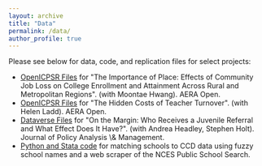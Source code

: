 ```yaml
---
layout: archive
title: "Data"
permalink: /data/
author_profile: true
---
```


Please see below for data, code, and replication files for select projects:

<ul>
<li><a href="https://www.openicpsr.org/openicpsr/project/131921/version/V1/view;jsessionid=0BCB0477C40C75156E4E0EF339AF1D6E">OpenICPSR Files</a> for "The Importance of Place: Effects of Community Job Loss on College Enrollment and Attainment Across Rural and Metropolitan Regions". (with Moontae Hwang). AERA Open.</li>
<li><a href="https://www.openicpsr.org/openicpsr/project/117224/version/V1/view">OpenICPSR Files</a> for "The Hidden Costs of Teacher Turnover". (with Helen Ladd). AERA Open.</li>
<li><a href="https://dataverse.harvard.edu/dataset.xhtml?persistentId=doi:10.7910/DVN/12Z8RW">Dataverse Files</a> for "On the Margin: Who Receives a Juvenile Referral and What Effect Does It Have?". (with Andrea Headley, Stephen Holt). Journal of Policy Analysis \& Management.</li>
<li><a href="https://github.com/lucy-sorensen/ccdmatching/tree/main">Python and Stata code</a> for matching schools to CCD data using fuzzy school names and a web scraper of the NCES Public School Search.</li>
</ul>

